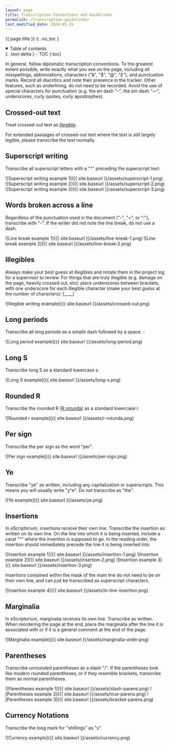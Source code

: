 ```yaml
---
layout: page
title: Transcription Conventions and Guidelines
permalink: /transcription-guidelines/
last_modified_date: 2024-05-15
---
```


{{ page.title }}
{: .no_toc }

<details open markdown="block">
  <summary>
    Table of contents
  </summary>
  {: .text-delta }
- TOC
{:toc}
</details>

In general, follow diplomatic transcription conventions. To the greatest extent possible, write exactly what you see on the page, including all misspellings, abbreviations, characters ("&", "$", "@", "£"), and punctuation marks. Record all diacritics and note their presence in the tracker. Other features, such as underlining, do not need to be recorded. Avoid the use of special characters for punctuation (e.g. the en dash "–", the em dash "—", underscores, curly quotes, curly apostrophes).

## Crossed-out text

Treat crossed-out text as [illegible]().

For extended passages of crossed-out text where the text is still largely legible, please transcribe the text normally.

## Superscript writing

Transcribe all superscript letters with a "^" preceding the superscript text:

![Superscript writing example 1]({{ site.baseurl }}/assets/superscript-1.png)
![Superscript writing example 2]({{ site.baseurl }}/assets/superscript-2.png)
![Superscript writing example 3]({{ site.baseurl }}/assets/superscript-3.png)

## Words broken across a line

Regardless of the punctuation used in the document ("-", "=", or ":"), transcribe with "-". If the writer did not note the line break, do not use a dash.

![Line break example 1]({{ site.baseurl }}/assets/line-break-1.png)
![Line break example 2]({{ site.baseurl }}/assets/line-break-2.png)

## Illegibles

Always make your best guess at illegibles and notate them in the project log for a supervisor to review. For things that are truly illegible (e.g. damage on the page, heavily crossed out, etc): place underscores between brackets, with one underscore for each illegible character (make your best guess at the number of characters): [____]

![Illegible writing example]({{ site.baseurl }}/assets/crossed-out.png)

## Long periods

Transcribe all long periods as a simple dash followed by a space: -

![Long period example]({{ site.baseurl }}/assets/long-period.png)

## Long S

Transcribe long S as a standard lowercase s.

![Long S example]({{ site.baseurl }}/assets/long-s.png)

## Rounded R

Transcribe the rounded R ([R rotunda](https://en.wikipedia.org/wiki/R_rotunda)) as a standard lowercase r.

![Rounded r example]({{ site.baseurl }}/assets/r-rotunda.png)

## Per sign

Transcribe the per sign as the word "per".

![Per sign example]({{ site.baseurl }}/assets/per-sign.png)

## Ye

Transcribe "ye" as written, including any capitalization or superscripts. This means you will usually write "y^e". Do not transcribe as "the".

![Ye example]({{ site.baseurl }}/assets/ye.png)

## Insertions

In eScriptorium, insertions receive their own line. Transcribe the insertion as written on its own line. On the line into which it is being inserted, include a carat "^" where the insertion is supposed to go. In the reading order, the insertion should immediately precede the line it is being inserted into.

![Insertion example 1]({{ site.baseurl }}/assets/insertion-1.png)
![Insertion example 2]({{ site.baseurl }}/assets/insertion-2.png)
![Insertion example 3]({{ site.baseurl }}/assets/insertion-3.png)

Insertions contained within the mask of the main line do not need to be on their own line, and can just be transcribed as superscript characters.

![Insertion example 4]({{ site.baseurl }}/assets/in-line-insertion.png)

## Marginalia

In eScriptorium, marginalia receives its own line. Transcribe as written. When reordering the page at the end, place the marginalia after the line it is associated with or if it is a general comment at the end of the page.

![Marginalia example]({{ site.baseurl }}/assets/marginalia-order.png)

## Parentheses

Transcribe unrounded parentheses as a slash "/". If the parentheses look like modern rounded parentheses, or if they resemble brackets, transcribe them as normal parentheses.

![Parentheses example 1]({{ site.baseurl }}/assets/slash-parens.png)
![Parentheses example 2]({{ site.baseurl }}/assets/true-parens.png)
![Parentheses example 3]({{ site.baseurl }}/assets/bracket-parens.png)

## Currency Notations

Transcribe the long mark for "shillings" as "s".

![Currency example]({{ site.baseurl }}/assets/currency.png)
